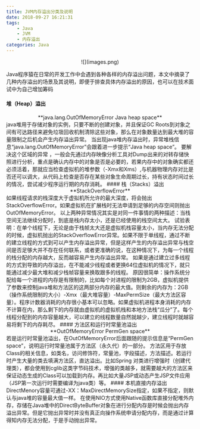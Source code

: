 ```yaml
---
title: JVM内存溢出分类及说明
date: 2018-09-27 16:21:31
tags:
    - Java
    - JVM
    - 内存溢出
categories: Java
---
```

<center>![](images.png)</center>

Java程序猿在日常的开发工作中会遇到各种各样的内存溢出问题，本文中摘录了几种内存溢出的场景及其说明，即便于排查具体内存溢出的原因，也可以在技术面试中为自己增加筹码

#### 堆（Heap）溢出
<center>**java.lang.OutOfMemoryError Java heap space**</center>
java堆用于存储对象的实例，只要不断的创建对象，并且保证GC Roots到对象之间有可达路径来避免垃圾回收机制清除这些对象，那么在对象数量达到最大堆的容量限制之后机会产生内存溢出异常。
当出现java堆内存溢出时，异常堆栈信息“java.lang.OutOfMemoryError”会跟着进一步提示“Java heap space”。
要解决这个区域的异常 ，一般会先通过内存映像分析工具对Dump出来的对转存储快照进行分析，重点是确认内存中的对象是否是必要的，若果内存中的对象确实都还必须活着，那就应当检查虚拟机的堆参数（-Xmx和Xms）,与机器物理内存对比是否还可以调大，从代码上检查是否存在某些对象生命周期过长，持有状态时间过长的情况，尝试减少程序运行期的内存消耗。
#### 栈（Stacks）溢出
<center>**StackOverflowError**</center>
如果线程请求的栈深度大于虚拟机所允许的最大深度，将会抛出StackOverflowError。如果虚拟机在扩展栈时无法申请到足够的内存空间则抛出OutOfMemoryError。
以上两种异常情况其实是对同一件事情的两种描述：当栈空间无法继续分配时，到底是栈内存太小，还是已经使用的栈空间太大。
试验表明：在单个线程下，无论是由于栈帧太大还是虚拟机栈容量太小，当内存无法分配的时候，虚拟机抛出的StackOverflowError异常。如果不限于单线程，通过不断的建立线程的方式到可以产生内存溢出异常，但是这样产生的内存溢出异常与栈空间是否足够大并不存在任何联系，或者更准确的说，在这种情况下，为每一个线程的栈分配的内存越大，反而越容易产生内存溢出异常。
如果是通过建立过多线程的方式到导致的内存溢出，在不能减少线程或者更换64位虚拟机的情况下，就只能通过减少最大堆和减少栈帧容量来换取跟多的线程。
原因很简单：操作系统分配给每一个进程的内存是有限制的，比如每个对进程的限制为2GB，虚拟机提供了参数来控制java堆和方法区的这两部分内存的最大值。则剩余的内存为：2GB（操作系统限制的大小）-Xmx（最大堆容量）-MaxPermSize（最大方法区容量）。程序计数器消耗的内存很小基本可以忽略。如果虚拟机进程本身消耗的内存不计算在内，那么剩下的内存就由虚拟机的虚拟机栈和本地方法栈“瓜分”了。每个线程分配到的内存容量越大，可以建立的线程数量自然就越少，建立线程时就越容易将剩下的内存耗尽。
#### 方法区和运行时常量池溢出
<center>**OutOfMemoryError PermGen space**</center>
若是运行时常量池溢出，在OutOfMemoryError后面跟随的提示信息是“PermGen space”，说明运行时常量池属于方法区（永久代）的一部分。
方法区用于存放Class的相关信息，如类名，访问修饰符，常量池，字段描述，方法描述。若运行时产生大量的类去填满方法区，直达溢出。比如Spring 对类进行增强时（创建代理类），都会使用到cglib这类字节码技术，增强的类越多，就需要越大的方法区来保证动态生成的Class可以加载到内存。再比如大量JSP或动态产生JSP文件应用（JSP第一次运行时需要编译为java类）等。
#### 本机直接内存溢出
DirectMenory容量可通过-XX：MaxDirectMemorySize指定，如果不指定，则默认与java堆的容量最大值一样。
在使用NIO方式使用Native函数库直接分配堆外内存，存储在Java堆中的DirectByteBuffer对象在进行分配内存是时候会抛出内存溢出异常。但是它抛出异常时并没有真正向操作系统申请分配内存，而是通过计算得知内存无法分配，于是手动抛出异常。


